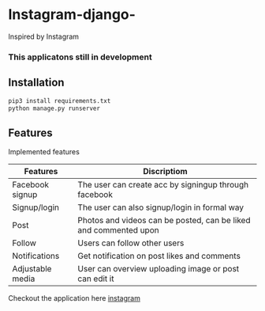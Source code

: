 # Instagram-django-
Inspired by Instagram 

### This applicatons still in development

## Installation



```sh
pip3 install requirements.txt
python manage.py runserver
```






## Features

Implemented features 


| Features | Discriptiom |
| ------ | ------ |
| Facebook signup | The user can create acc by signingup through facebook |
| Signup/login | The user can also signup/login in formal way |
| Post| Photos and videos can be posted, can be liked and commented upon |
| Follow | Users can follow other users |
| Notifications | Get notification on post likes and comments |
| Adjustable media | User can overview uploading image or post can edit it |

Checkout the application here [instagram](https://djangoinstagram.herokuapp.com/login/?next=/)
